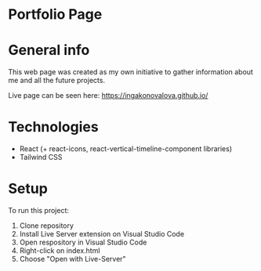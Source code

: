 # Portfolio Page
# General info
This web page was created as my own initiative to gather information about me and all the future projects. 

Live page can be seen here: https://ingakonovalova.github.io/

# Technologies
* React (+ react-icons, react-vertical-timeline-component libraries)
* Tailwind CSS

# Setup
To run this project:
1. Clone repository
2. Install Live Server extension on Visual Studio Code
3. Open respository in Visual Studio Code
4. Right-click on index.html
5. Choose "Open with Live-Server"
